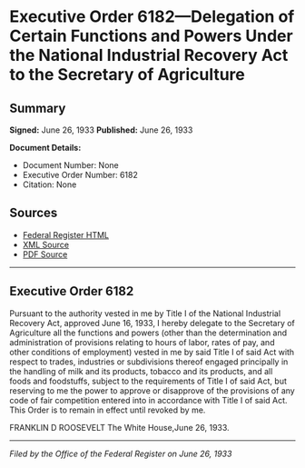# Executive Order 6182—Delegation of Certain Functions and Powers Under the National Industrial Recovery Act to the Secretary of Agriculture

## Summary

**Signed:** June 26, 1933
**Published:** June 26, 1933

**Document Details:**
- Document Number: None
- Executive Order Number: 6182
- Citation: None

## Sources
- [Federal Register HTML](https://www.presidency.ucsb.edu/documents/executive-order-6182-delegation-certain-functions-and-powers-under-the-national-industrial)
- [XML Source](None)
- [PDF Source](None)

---

## Executive Order 6182

Pursuant to the authority vested in me by Title I of the National Industrial Recovery Act, approved June 16, 1933, I hereby delegate to the Secretary of Agriculture all the functions and powers (other than the determination and administration of provisions relating to hours of labor, rates of pay, and other conditions of employment) vested in me by said Title I of said Act with respect to trades, industries or subdivisions thereof engaged principally in the handling of milk and its products, tobacco and its products, and all foods and foodstuffs, subject to the requirements of Title I of said Act, but reserving to me the power to approve or disapprove of the provisions of any code of fair competition entered into in accordance with Title I of said Act. This Order is to remain in effect until revoked by me.

FRANKLIN D ROOSEVELT
The White House,June 26, 1933.

---

*Filed by the Office of the Federal Register on June 26, 1933*
